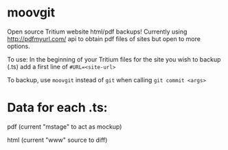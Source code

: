 moovgit
=======

Open source Tritium website html/pdf backups! Currently using http://pdfmyurl.com/ api to obtain pdf files of sites but open to more options.

To use:
In the beginning of your Tritium files for the site you wish to backup (.ts) add a first line of 
<code>#URL=\<site-url\></code>

To backup, use <code>moovgit</code> instead of <code>git</code> when calling <code>git commit \<args></code>

Data for each .ts:
=======
pdf (current "mstage" to act as mockup)

html (current "www" source to diff)
